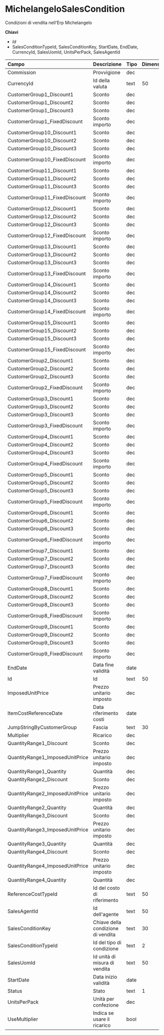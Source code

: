 # MichelangeloSalesCondition

Condizioni di vendita nell'Erp Michelangelo

  
 **Chiavi**

* _Id_
* SalesConditionTypeId, SalesConditionKey, StartDate, EndDate, CurrencyId, SalesUomId, UnitsPerPack, SalesAgentId

| Campo | Descrizione | Tipo | Dimensione |
| :--- | :--- | :--- | :--- |
| Commission | Provvigione | dec |  |
| CurrencyId | Id della valuta | text | 50 |
| CustomerGroup1\_Discount1 | Sconto | dec |  |
| CustomerGroup1\_Discount2 | Sconto | dec |  |
| CustomerGroup1\_Discount3 | Sconto | dec |  |
| CustomerGroup1\_FixedDiscount | Sconto importo | dec |  |
| CustomerGroup10\_Discount1 | Sconto | dec |  |
| CustomerGroup10\_Discount2 | Sconto | dec |  |
| CustomerGroup10\_Discount3 | Sconto | dec |  |
| CustomerGroup10\_FixedDiscount | Sconto importo | dec |  |
| CustomerGroup11\_Discount1 | Sconto | dec |  |
| CustomerGroup11\_Discount2 | Sconto | dec |  |
| CustomerGroup11\_Discount3 | Sconto | dec |  |
| CustomerGroup11\_FixedDiscount | Sconto importo | dec |  |
| CustomerGroup12\_Discount1 | Sconto | dec |  |
| CustomerGroup12\_Discount2 | Sconto | dec |  |
| CustomerGroup12\_Discount3 | Sconto | dec |  |
| CustomerGroup12\_FixedDiscount | Sconto importo | dec |  |
| CustomerGroup13\_Discount1 | Sconto | dec |  |
| CustomerGroup13\_Discount2 | Sconto | dec |  |
| CustomerGroup13\_Discount3 | Sconto | dec |  |
| CustomerGroup13\_FixedDiscount | Sconto importo | dec |  |
| CustomerGroup14\_Discount1 | Sconto | dec |  |
| CustomerGroup14\_Discount2 | Sconto | dec |  |
| CustomerGroup14\_Discount3 | Sconto | dec |  |
| CustomerGroup14\_FixedDiscount | Sconto importo | dec |  |
| CustomerGroup15\_Discount1 | Sconto | dec |  |
| CustomerGroup15\_Discount2 | Sconto | dec |  |
| CustomerGroup15\_Discount3 | Sconto | dec |  |
| CustomerGroup15\_FixedDiscount | Sconto importo | dec |  |
| CustomerGroup2\_Discount1 | Sconto | dec |  |
| CustomerGroup2\_Discount2 | Sconto | dec |  |
| CustomerGroup2\_Discount3 | Sconto | dec |  |
| CustomerGroup2\_FixedDiscount | Sconto importo | dec |  |
| CustomerGroup3\_Discount1 | Sconto | dec |  |
| CustomerGroup3\_Discount2 | Sconto | dec |  |
| CustomerGroup3\_Discount3 | Sconto | dec |  |
| CustomerGroup3\_FixedDiscount | Sconto importo | dec |  |
| CustomerGroup4\_Discount1 | Sconto | dec |  |
| CustomerGroup4\_Discount2 | Sconto | dec |  |
| CustomerGroup4\_Discount3 | Sconto | dec |  |
| CustomerGroup4\_FixedDiscount | Sconto importo | dec |  |
| CustomerGroup5\_Discount1 | Sconto | dec |  |
| CustomerGroup5\_Discount2 | Sconto | dec |  |
| CustomerGroup5\_Discount3 | Sconto | dec |  |
| CustomerGroup5\_FixedDiscount | Sconto importo | dec |  |
| CustomerGroup6\_Discount1 | Sconto | dec |  |
| CustomerGroup6\_Discount2 | Sconto | dec |  |
| CustomerGroup6\_Discount3 | Sconto | dec |  |
| CustomerGroup6\_FixedDiscount | Sconto importo | dec |  |
| CustomerGroup7\_Discount1 | Sconto | dec |  |
| CustomerGroup7\_Discount2 | Sconto | dec |  |
| CustomerGroup7\_Discount3 | Sconto | dec |  |
| CustomerGroup7\_FixedDiscount | Sconto importo | dec |  |
| CustomerGroup8\_Discount1 | Sconto | dec |  |
| CustomerGroup8\_Discount2 | Sconto | dec |  |
| CustomerGroup8\_Discount3 | Sconto | dec |  |
| CustomerGroup8\_FixedDiscount | Sconto importo | dec |  |
| CustomerGroup9\_Discount1 | Sconto | dec |  |
| CustomerGroup9\_Discount2 | Sconto | dec |  |
| CustomerGroup9\_Discount3 | Sconto | dec |  |
| CustomerGroup9\_FixedDiscount | Sconto importo | dec |  |
| EndDate | Data fine validità | date |  |
| Id | Id | text | 50 |
| ImposedUnitPrice | Prezzo unitario imposto | dec |  |
| ItemCostReferenceDate | Data riferimento costi | date |  |
| JumpStringByCustomerGroup | Fascia | text | 30 |
| Multiplier | Ricarico | dec |  |
| QuantityRange1\_Discount | Sconto | dec |  |
| QuantityRange1\_ImposedUnitPrice | Prezzo unitario imposto | dec |  |
| QuantityRange1\_Quantity | Quantità | dec |  |
| QuantityRange2\_Discount | Sconto | dec |  |
| QuantityRange2\_ImposedUnitPrice | Prezzo unitario imposto | dec |  |
| QuantityRange2\_Quantity | Quantità | dec |  |
| QuantityRange3\_Discount | Sconto | dec |  |
| QuantityRange3\_ImposedUnitPrice | Prezzo unitario imposto | dec |  |
| QuantityRange3\_Quantity | Quantità | dec |  |
| QuantityRange4\_Discount | Sconto | dec |  |
| QuantityRange4\_ImposedUnitPrice | Prezzo unitario imposto | dec |  |
| QuantityRange4\_Quantity | Quantità | dec |  |
| ReferenceCostTypeId | Id del costo di riferimento | text | 50 |
| SalesAgentId | Id dell'agente | text | 50 |
| SalesConditionKey | Chiave della condizione di vendita | text | 30 |
| SalesConditionTypeId | Id del tipo di condizione | text | 2 |
| SalesUomId | Id unità di misura di vendita | text | 50 |
| StartDate | Data inizio validità | date |  |
| Status | Stato | text | 1 |
| UnitsPerPack | Unità per confezione | dec |  |
| UseMultiplier | Indica se usare il ricarico | bool |  |

